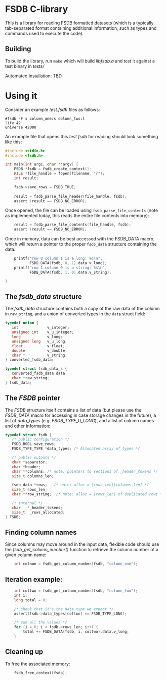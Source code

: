 # FSDB C-library

This is a library for reading
[FSDB](https://www.isi.edu/~johnh/SOFTWARE/FSDB/) formatted datasets
(which is a typically tab-separated format containing additional
information, such as types and commands used to execute the code).

## Building

To build the library, run `make` which will build *libfsdb.a* and test
it against a test binary in *tests/*

Automated installation: TBD

# Using it

Consider an example *test.fsdb* files as follows:

``` text
#fsdb -F s column_one:s column_two:l
life 42
universe 42000
```

An example file that opens this *test.fsdb* for reading should look
something like this:

``` c
#include <stdio.h>
#include <fsdb.h>

int main(int argc, char **argv) {
    FSDB *fsdb = fsdb_create_context();
    FILE *file_handle = fopen(filename, "r");
    int result;

    fsdb->save_rows = FSDB_TRUE;
    
    result = fsdb_parse_file_header(file_handle, fsdb);
    assert (result == FSDB_NO_ERROR);
```

Once opened, the file can be loaded using `fsdb_parse_file_contents`
(note as implemented today, this reads the entire file contents into memory):

``` c
    result = fsdb_parse_file_contents(file_handle, fsdb);
    assert (result == FSDB_NO_ERROR);
```

Once in memory, data can be best accessed with the FSDB_DATA macro,
which will return a pointer to the proper `fsdb_data` structure
containing the data:

``` c
    printf("row 0 column 1 is a long: %d\n", 
           FSDB_DATA(fsdb, 0, 1).data.v_long);
    printf("row 1 column 0 is a string: %s\n", 
           FSDB_DATA(fsdb, 1, 0).data.v_string);

}

```

## The *fsdb_data* structure

The *fsdb_data* structure contains both a copy of the raw data of the
column in `raw_string`, and a union of converted types in the `data`
struct field:

``` c
typedef union {
   int             v_integer;
   unsigned int    v_u_integer;
   long            v_long;
   unsigned long   v_u_long;
   float           v_float;
   double          v_double;
   char *          v_string;
} converted_fsdb_data;

typedef struct fsdb_data_s {
   converted_fsdb_data data;
   char *raw_string;
} fsdb_data;
```

## The *FSDB* pointer

The *FSDB* structure itself contains a list of data (but please use the
*FSDB_DATA* macro for accessing in case storage changes in the
future), a list of *data_types* (e.g. *FSDB_TYPE_U_LONG*), and a list of
column names and other information:

``` c
typedef struct fsdb {
   /* public configuration */
   FSDB_BOOL save_rows;
   FSDB_TYPE_TYPE *data_types; /* Allocated array of types */

   /* public outputs */
   char *separator;
   char *header;
   char **columns; /* note: pointers to sections of _header_tokens */
   size_t columns_len;

   fsdb_data *rows;   /* note: alloc = [rows_len][columns_len] */
   size_t rows_len;
   char **row_string;  /* note: alloc = [rows_len] of duplicated rows */

   /* internal */
   char   *_header_tokens;
   size_t  _rows_allocated;
} FSDB;
```

## Finding column names

Since columns may move around in the input data, flexible code should
use the *fsdb_get_column_number()* function to retrieve the column
number of a given column name:

``` c
    int colnum = fsdb_get_column_number(fsdb, "column_one");
```
    
## Iteration example:

``` c
    int coltwo = fsdb_get_column_number(fsdb, "column_two");
    int i;
    long total = 0;

    /* check that it's the data type we expect */
    assert(fsdb->data_types[coltwo] == FSDB_TYPE_LONG);

    /* sum all the values */
    for (i = 0; i < fsdb->rows_len; i++) {
        total += FSDB_DATA(fsdb, i, coltwo).data.v_long;
    }
```

## Cleaning up

To free the associated memory:

``` c
    fsdb_free_context(fsdb);
```
